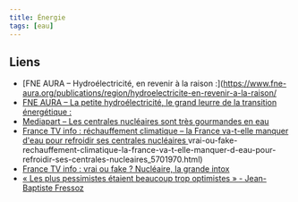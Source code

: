 ```yaml
---
title: Énergie
tags: [eau]
---
```



## Liens

 * [FNE AURA – Hydroélectricité, en revenir à la raison :](https://www.fne-aura.org/publications/region/hydroelectricite-en-revenir-a-la-raison/
 * [FNE AURA – La petite hydroélectricité, le grand leurre de la transition énergétique :](https://www.fne-aura.org/uploads/2021/04/plaidoyer-riviere-montagne.pdf)
 * [Mediapart – Les centrales nucléaires sont très gourmandes en eau ](https://www.mediapart.fr/journal/ecologie/030323/les-centrales-nucleaires-sont-tres-gourmandes-en-eau)
 * [France TV info : réchauffement climatique – la France va-t-elle manquer d'eau pour refroidir ses centrales nucléaires ](https://www.francetvinfo.fr/societe/nucleaire)vrai-ou-fake-rechauffement-climatique-la-france-va-t-elle-manquer-d-eau-pour-refroidir-ses-centrales-nucleaires_5701970.html)
 * [France TV info : vrai ou fake ? Nucléaire, la grande intox](https://www.francetvinfo.fr/replay-magazine/franceinfo/vrai-ou-fake-l-emission/vrai-ou-fake-l-emission-du-dimanche-19-mars-2023_5720495.html)
 * [« Les plus pessimistes étaient beaucoup trop optimistes » - Jean-Baptiste Fressoz](https://www.terrestres.org/2023/05/05/les-plus-pessimistes-etaient-beaucoup-trop-optimistes/)
